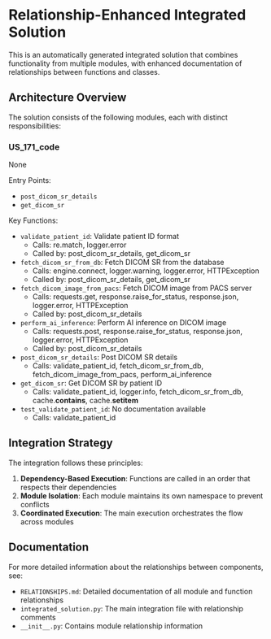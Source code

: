 # Relationship-Enhanced Integrated Solution

This is an automatically generated integrated solution that combines functionality from multiple modules,
with enhanced documentation of relationships between functions and classes.

## Architecture Overview

The solution consists of the following modules, each with distinct responsibilities:

### US_171_code
None

Entry Points:
- `post_dicom_sr_details`
- `get_dicom_sr`

Key Functions:
- `validate_patient_id`: Validate patient ID format
  - Calls: re.match, logger.error
  - Called by: post_dicom_sr_details, get_dicom_sr
- `fetch_dicom_sr_from_db`: Fetch DICOM SR from the database
  - Calls: engine.connect, logger.warning, logger.error, HTTPException
  - Called by: post_dicom_sr_details, get_dicom_sr
- `fetch_dicom_image_from_pacs`: Fetch DICOM image from PACS server
  - Calls: requests.get, response.raise_for_status, response.json, logger.error, HTTPException
  - Called by: post_dicom_sr_details
- `perform_ai_inference`: Perform AI inference on DICOM image
  - Calls: requests.post, response.raise_for_status, response.json, logger.error, HTTPException
  - Called by: post_dicom_sr_details
- `post_dicom_sr_details`: Post DICOM SR details
  - Calls: validate_patient_id, fetch_dicom_sr_from_db, fetch_dicom_image_from_pacs, perform_ai_inference
- `get_dicom_sr`: Get DICOM SR by patient ID
  - Calls: validate_patient_id, logger.info, fetch_dicom_sr_from_db, cache.__contains__, cache.__setitem__
- `test_validate_patient_id`: No documentation available
  - Calls: validate_patient_id

## Integration Strategy

The integration follows these principles:

1. **Dependency-Based Execution**: Functions are called in an order that respects their dependencies
2. **Module Isolation**: Each module maintains its own namespace to prevent conflicts
3. **Coordinated Execution**: The main execution orchestrates the flow across modules

## Documentation

For more detailed information about the relationships between components, see:

- `RELATIONSHIPS.md`: Detailed documentation of all module and function relationships
- `integrated_solution.py`: The main integration file with relationship comments
- `__init__.py`: Contains module relationship information